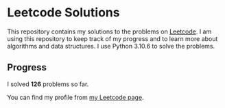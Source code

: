 # Leetcode Solutions

This repository contains my solutions to the problems on [Leetcode](https://leetcode.com/problemset/all/). I am using this repository to keep track of my progress and to learn more about algorithms and data structures. I use Python 3.10.6 to solve the problems.

## Progress

I solved **126** problems so far.

You can find my profile from [my Leetcode page](https://leetcode.com/taner_celikkiran/).
